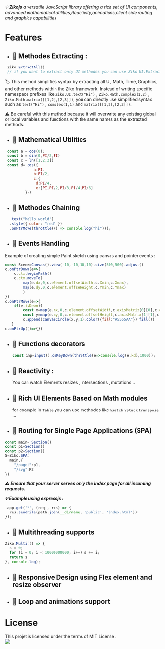 *💡 **Zikojs** a versatile JavaScript library offering a rich set of UI components, advanced mathematical utilities,Reactivity,animations,client side routing and graphics capabilities*


# Features 
 - ## 🔰 Methodes Extracting :
   
```js
 Ziko.ExtractAll()
 // if you want to extract only UI methodes you can use Ziko.UI.Extractll()
```
🏷️ This method simplifies syntax by extracting all UI, Math, Time, Graphics, and other methods within the Ziko framework. Instead of writing specific namespace prefixes like `Ziko.UI.text("Hi")` , `Ziko.Math.complex(1,2)` , `Ziko.Math.matrix([[1,2],[2,3]])`, you can directly use simplified syntax such as `text("Hi")` , `complex(1,1)` and `matrix([[1,2],[2,3]])`.

⚠️ Be careful with this method because it will overwrite any existing global or local variables and functions with the same names as the extracted methods. 

 - ## 🔰 Mathematical Utilities

```js
 const a = cos(0);
 const b = sin(0,PI/2,PI)
 const c = ln([1,2,3])
 const d= cos({
             a:PI,
             b:PI/2,
             c:{
              d:PI/4,
              e:[PI,PI/2,PI/3,PI/4,PI/6]
         }})
```    
 - ## 🔰 Methodes Chaining 

```js
   text("hello world")
  .style({ color: "red" })
  .onPtrMove(throttle(() => console.log("hi")));
```
 - ## 🔰 Events Handling
Example of creating simple Paint sketch using canvas and pointer events : 
```js
const Scene=Canvas().view(-10,-10,10,10).size(500,500).adjust()
c.onPtrDown(e=>{
    c.ctx.beginPath()
    c.ctx.moveTo(
        map(e.dx,0,c.element.offsetWidth,c.Xmin,c.Xmax),
        map(e.dy,0,c.element.offseHeight,c.Ymin,c.Ymax)
        )
})
c.onPtrMove(e=>{
    if(e.isDown){
        const x=map(e.mx,0,c.element.offsetWidth,c.axisMatrix[0][0],c.axisMatrix[1][0])
        const y=map(e.my,0,c.element.offsetHeight,c.axisMatrix[1][1],c.axisMatrix[0][1])
        c.append(canvasCircle(x,y,1).color({fill:"#5555AA"}).fill())
   }
c.onPtrUp(()=>{})
  ```
 - ## 🔰 Functions decorators
   ```js
   const inp=input().onKeyDown(throttle(e=>console.log(e.kd),1000));
   ```
 - ## 🔰 Reactivity :
   You can watch Elements resizes , intersections , mutations ..
 - ## 🔰 Rich UI Elements Based on Math modules
   for example in `Table` you can use methodes like `hsatck` `vstack` `transpose` ...
 - ## 🔰 Routing for Single Page Applications (SPA)
 ```js
const main= Section()
const p1=Section()
const p2=Section()
S=Ziko.SPA(
   main,{
     "/page1":p1,
     "/svg":P2
 })
 ```

***⚠️ Ensure that your server serves only the index page for all incoming requests.*** 

***💡 Example using expressjs :***

```js
 app.get('*', (req , res) => {
  res.sendFile(path.join(__dirname, 'public', 'index.html'));
});
```
 - ## 🔰 Multithreading supports
 
```js
Ziko.Multi(() => {
  s = 0;
  for (i = 0; i < 10000000000; i++) s += i;
  return s;
}, console.log);
 ```
 - ## 🔰 Responsive Design using Flex element and resize observer
 - ## 🔰 Loop and animations support 



 
 

# License 
This projet is licensed under the terms of MIT License .<br>
<img src="https://img.shields.io/github/license/zakarialaoui10/zikojs?color=rgb%2820%2C21%2C169%29">

 






